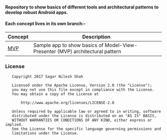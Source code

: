#### Repository to show basics of different tools and architectural patterns to develop robust Android apps.

#### Each concept lives in its own branch:-

Concept|Description
---|---
[MVP](https://github.com/sgzsh269/android-architecture-samples/tree/base-mvp)|Sample app to show basics of Model-View-Presenter (MVP) architectural pattern

### License 
```
   Copyright 2017 Sagar Nilesh Shah

   Licensed under the Apache License, Version 2.0 (the "License");
   you may not use this file except in compliance with the License.
   You may obtain a copy of the License at

       http://www.apache.org/licenses/LICENSE-2.0

   Unless required by applicable law or agreed to in writing, software
   distributed under the License is distributed on an "AS IS" BASIS,
   WITHOUT WARRANTIES OR CONDITIONS OF ANY KIND, either express or implied.
   See the License for the specific language governing permissions and
   limitations under the License.
```